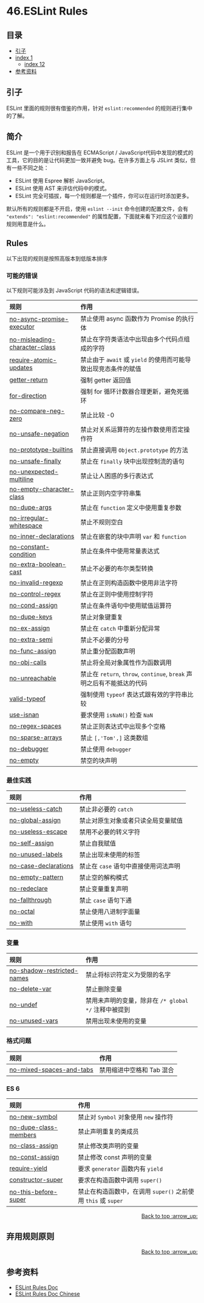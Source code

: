 # 46.ESLint Rules

## <a name="index"></a> 目录
- [引子](#reason)
- [index 1](#index1)
  - [index 12](#index12)
- [参考资料](#reference)


## <a name="reason"></a> 引子
ESLint 里面的规则很有借鉴的作用，针对 `eslint:recommended` 的规则进行集中的了解。


## <a name="reason"></a> 简介
ESLint 是一个用于识别和报告在 ECMAScript / JavaScript代码中发现的模式的工具，它的目的是让代码更加一致并避免 bug。在许多方面上与 JSLint 类似，但有一些不同之处：
- ESLint 使用 Espree 解析 JavaScript。
- ESLint 使用 AST 来评估代码中的模式。
- ESLint 完全可插拔，每一个规则都是一个插件，你可以在运行时添加更多。

默认所有的规则都是不开启，使用 `eslint --init` 命令创建的配置文件，会有 `"extends": "eslint:recommended"` 的属性配置，下面就来看下对应这个设置的规则用意是什么。

## <a name="reason"></a> Rules
以下出现的规则是按照高版本到低版本排序
### 可能的错误
以下规则可能涉及到 JavaScript 代码的语法和逻辑错误。

规则 | 作用
:------------ | :-------------
[no-async-promise-executor][url-rule-no-async-v5.3.0] | 禁止使用 async 函数作为 Promise 的执行体
[no-misleading-character-class][url-rule-no-misleading-v5.3.0] | 禁止在字符类语法中出现由多个代码点组成的字符
[require-atomic-updates][url-rule-require-atomic-v5.3.0] | 禁止由于 `await` 或 `yield` 的使用而可能导致出现竞态条件的赋值
[getter-return][url-rule-getter-return-v4.2.0] | 强制 getter 返回值
[for-direction][url-rule-for-direction-v4.0.0] | 强制 for 循环计数器合理更新，避免死循环
[no-compare-neg-zero][url-rule-no-compare-v3.17.0] | 禁止比较 -0
[no-unsafe-negation][url-rule-no-negation-v3.3.0] | 禁止对关系运算符的左操作数使用否定操作符
[no-prototype-builtins][url-rule-no-prototype-v2.11.0] | 禁止直接调用 `Object.prototype` 的方法
[no-unsafe-finally][url-rule-no-unsafe-v2.9.0] | 禁止在 `finally` 块中出现控制流的语句
[no-unexpected-multiline][url-rule-no-unexpected-v0.24.0] | 禁止让人困惑的多行表达式
[no-empty-character-class][url-rule-no-character-v0.22.0] | 禁止正则内空字符串集
[no-dupe-args][url-rule-no-args-v0.16.0] | 禁止在 `function` 定义中使用重复参数
[no-irregular-whitespace][url-rule-no-irregular-v0.9.0] | 禁止不规则空白
[no-inner-declarations][url-rule-no-inner-v0.6.0] | 禁止在嵌套的块中声明 `var` 和 `function`
[no-constant-condition][url-rule-no-constant-v0.4.1] | 禁止在条件中使用常量表达式
[no-extra-boolean-cast][url-rule-no-extra-v0.4.0] | 禁止不必要的布尔类型转换
[no-invalid-regexp][url-rule-no-invalid-v0.1.4] | 禁止在正则构造函数中使用非法字符
[no-control-regex][url-rule-no-control-v0.1.0] | 禁止在正则中使用控制字符
[no-cond-assign][url-rule-no-cond-v0.0.9] | 禁止在条件语句中使用赋值运算符
[no-dupe-keys][url-rule-no-keys-v0.0.9] | 禁止对象键重复
[no-ex-assign][url-rule-no-ex-v0.0.9] | 禁止在 `catch` 中重新分配异常
[no-extra-semi][url-rule-no-semi-v0.0.9] | 禁止不必要的分号
[no-func-assign][url-rule-no-func-v0.0.9] | 禁止重分配函数声明
[no-obj-calls][url-rule-no-obj-v0.0.9] | 禁止将全局对象属性作为函数调用
[no-unreachable][url-rule-no-unreachable-v0.0.6] | 禁止在 `return`, `throw`, `continue`, `break` 声明之后有不能抵达的代码
[valid-typeof][url-rule-use-isnan-v0.0.6] | 强制使用 `typeof` 表达式跟有效的字符串比较
[use-isnan][url-rule-use-isnan-v0.0.6] | 要求使用 `isNaN()` 检查 `NaN`
[no-regex-spaces][url-rule-no-regex-v0.4.0] | 禁止正则表达式中出现多个空格
[no-sparse-arrays][url-rule-no-sparse-v0.4.0] | 禁止 `[,'Tom',]` 这类数组
[no-debugger][url-rule-no-debugger-v0.0.2] | 禁止使用 `debugger`
[no-empty][url-rule-no-empty-v0.0.2] | 禁空的块声明

### 最佳实践
规则 | 作用
:------------ | :-------------
[no-useless-catch][url-rule-no-useless-v5.11.0] | 禁止非必要的 `catch`
[no-global-assign][url-rule-no-global-v3.3.0] | 禁止对原生对象或者只读全局变量赋值
[no-useless-escape][url-rule-no-escape-v2.5.0] | 禁用不必要的转义字符
[no-self-assign][url-rule-no-self-v2.0.0] | 禁止自我赋值
[no-unused-labels][url-rule-no-unused-v2.0.0] | 禁止出现未使用的标签
[no-case-declarations][url-rule-no-case-v1.9.0] | 禁止在 `case` 语句中直接使用词法声明
[no-empty-pattern][url-rule-no-empty-v1.7.0] | 禁止空的解构模式
[no-redeclare][url-rule-no-redeclare-v0.0.9] | 禁止变量重复声明
[no-fallthrough][url-rule-no-fallthrough-v0.0.7] | 禁止 `case` 语句下通
[no-octal][url-rule-no-octal-v0.0.6] | 禁止使用八进制字面量
[no-with][url-rule-no-witch-v0.0.2] | 禁止使用 `with` 语句


### 变量
规则 | 作用
:------------ | :-------------
[no-shadow-restricted-names][url-rule-no-shadow-v0.1.4] | 禁止将标识符定义为受限的名字
[no-delete-var][url-rule-no-delete-v0.0.9] | 禁止删除变量
[no-undef][url-rule-no-undef-v0.0.9] | 禁用未声明的变量，除非在 `/* global */` 注释中被提到
[no-unused-vars][url-rule-no-unused-v0.0.9] | 禁用出现未使用的变量

### 格式问题
规则 | 作用
:------------ | :-------------
[no-mixed-spaces-and-tabs][url-rule-no-mixed-v0.7.1] | 禁用缩进中空格和 Tab 混合

### ES 6
规则 | 作用
:------------ | :-------------
[no-new-symbol][url-rule-no-new-v2.0.0] | 禁止对 `Symbol` 对象使用 `new` 操作符
[no-dupe-class-members][url-rule-no-dupe-v1.2.0] | 禁止声明重复的类成员
[no-class-assign][url-rule-no-class-v1.0.0] | 禁止修改类声明的变量
[no-const-assign][url-rule-no-const-v1.0.0] | 禁止修改 const 声明的变量
[require-yield][url-rule-require-yield-v1.0.0] | 要求 `generator` 函数内有 `yield`
[constructor-super][url-rule-constructor-super-v0.24.0] | 要求在构造函数中调用 `super()`
[no-this-before-super][url-rule-no-this-v0.24.0] | 禁止在构造函数中，在调用 `super()` 之前使用 `this` 或 `super`


<div align="right"><a href="#index">Back to top :arrow_up:</a></div>

## 弃用规则原则


<div align="right"><a href="#index">Back to top :arrow_up:</a></div>

## <a name="reference"></a> 参考资料
- [ESLint Rules Doc][url-docs-rules]
- [ESLint Rules Doc Chinese](http://eslint.cn/docs/rules/)


[url-base]:https://xxholic.github.io/segment/images

[url-docs-rules]:https://eslint.org/docs/rules/

<!-- 可能的错误 -->
[url-rule-for-direction-v4.0.0]:https://eslint.org/docs/rules/for-direction
[url-rule-getter-return-v4.2.0]:https://eslint.org/docs/rules/getter-return
[url-rule-no-async-v5.3.0]:https://eslint.org/docs/rules/no-async-promise-executor
[url-rule-no-compare-v3.17.0]:https://eslint.org/docs/rules/no-compare-neg-zero
[url-rule-no-cond-v0.0.9]:https://eslint.org/docs/rules/no-cond-assign
[url-rule-no-constant-v0.4.1]:https://eslint.org/docs/rules/no-constant-condition
[url-rule-no-control-v0.1.0]:https://eslint.org/docs/rules/no-control-regex
[url-rule-no-debugger-v0.0.2]:https://eslint.org/docs/rules/no-debugger
[url-rule-no-args-v0.16.0]:https://eslint.org/docs/rules/no-dupe-args
[url-rule-no-keys-v0.0.9]:https://eslint.org/docs/rules/no-dupe-keys
[url-rule-no-duplicate-v0.17.0]:https://eslint.org/docs/rules/no-duplicate-case
[url-rule-no-empty-v0.0.2]:https://eslint.org/docs/rules/no-empty
[url-rule-no-character-v0.22.0]:https://eslint.org/docs/rules/no-empty-character-class
[url-rule-no-ex-v0.0.9]:https://eslint.org/docs/rules/no-ex-assign
[url-rule-no-extra-v0.4.0]:https://eslint.org/docs/rules/no-extra-boolean-cast
[url-rule-no-semi-v0.0.9]:https://eslint.org/docs/rules/no-extra-semi
[url-rule-no-func-v0.0.9]:https://eslint.org/docs/rules/no-func-assign
[url-rule-no-inner-v0.6.0]:https://eslint.org/docs/rules/no-inner-declarations
[url-rule-no-invalid-v0.1.4]:https://eslint.org/docs/rules/no-invalid-regexp
[url-rule-no-irregular-v0.9.0]:https://eslint.org/docs/rules/no-irregular-whitespace
[url-rule-no-misleading-v5.3.0]:https://eslint.org/docs/rules/no-misleading-character-class
[url-rule-no-obj-v0.0.9]:https://eslint.org/docs/rules/no-obj-calls
[url-rule-no-prototype-v2.11.0]:https://eslint.org/docs/rules/no-prototype-builtins
[url-rule-no-regex-v0.4.0]:https://eslint.org/docs/rules/no-regex-spaces
[url-rule-no-sparse-v0.4.0]:https://eslint.org/docs/rules/no-sparse-arrays
[url-rule-no-unexpected-v0.24.0]:https://eslint.org/docs/rules/no-unexpected-multiline
[url-rule-no-unreachable-v0.0.6]:https://eslint.org/docs/rules/no-unreachable
[url-rule-no-unsafe-v2.9.0]:https://eslint.org/docs/rules/no-unsafe-finally
[url-rule-no-negation-v3.3.0]:https://eslint.org/docs/rules/no-unsafe-negation
[url-rule-require-atomic-v5.3.0]:https://eslint.org/docs/rules/require-atomic-updates
[url-rule-use-isnan-v0.0.6]:https://eslint.org/docs/rules/use-isnan
[url-rule-valid-typeof-v0.5.0]:https://eslint.org/docs/rules/valid-typeof

<!-- 最佳实践 -->
[url-rule-no-case-v1.9.0]:https://eslint.org/docs/rules/no-case-declarations
[url-rule-no-empty-v1.7.0]:https://eslint.org/docs/rules/no-empty-pattern
[url-rule-no-fallthrough-v0.0.7]:https://eslint.org/docs/rules/no-fallthrough
[url-rule-no-octal-v0.0.6]:https://eslint.org/docs/rules/no-octal
[url-rule-no-redeclare-v0.0.9]:https://eslint.org/docs/rules/no-redeclare
[url-rule-no-self-v2.0.0]:https://eslint.org/docs/rules/no-self-assign
[url-rule-no-useless-v5.11.0]:https://eslint.org/docs/rules/no-useless-catch
[url-rule-no-witch-v0.0.2]:https://eslint.org/docs/rules/no-with
[url-rule-no-escape-v2.5.0]:https://eslint.org/docs/rules/no-useless-escape
[url-rule-no-unused-v2.0.0]:https://eslint.org/docs/rules/no-unused-labels
[url-rule-no-global-v3.3.0]:https://eslint.org/docs/rules/no-global-assign

<!-- 变量 -->
[url-rule-no-delete-v0.0.9]:https://eslint.org/docs/rules/no-delete-var
[url-rule-no-shadow-v0.1.4]:https://eslint.org/docs/rules/no-shadow-restricted-names
[url-rule-no-undef-v0.0.9]:https://eslint.org/docs/rules/no-undef
[url-rule-no-unused-v0.0.9]:https://eslint.org/docs/rules/no-unused-vars

<!-- 格式问题 -->
[url-rule-no-mixed-v0.7.1]:https://eslint.org/docs/rules/no-mixed-spaces-and-tabs

<!-- ES 6 -->
[url-rule-constructor-super-v0.24.0]:https://eslint.org/docs/rules/constructor-super
[url-rule-no-class-v1.0.0]:https://eslint.org/docs/rules/no-class-assign
[url-rule-no-const-v1.0.0]:https://eslint.org/docs/rules/no-const-assign
[url-rule-no-dupe-v1.2.0]:https://eslint.org/docs/rules/no-dupe-class-members
[url-rule-no-new-v2.0.0]:https://eslint.org/docs/rules/no-new-symbol
[url-rule-no-this-v0.24.0]:https://eslint.org/docs/rules/no-this-before-super
[url-rule-require-yield-v1.0.0]:https://eslint.org/docs/rules/require-yield

